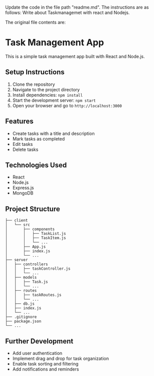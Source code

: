Update the code in the file path  "readme.md".
The instructions are as follows: Write about Taskmanagemet with react and Nodejs.


The original file contents are:


# Task Management App

This is a simple task management app built with React and Node.js.

## Setup Instructions

1. Clone the repository
2. Navigate to the project directory
3. Install dependencies: `npm install`
4. Start the development server: `npm start`
5. Open your browser and go to `http://localhost:3000`

## Features

- Create tasks with a title and description
- Mark tasks as completed
- Edit tasks
- Delete tasks

## Technologies Used

- React
- Node.js
- Express.js
- MongoDB

## Project Structure

```
├── client
│   └── src
│       ├── components
│       │   ├── TaskList.js
│       │   ├── TaskItem.js
│       │   └── ...
│       ├── App.js
│       ├── index.js
│       └── ...
├── server
│   ├── controllers
│   │   ├── taskController.js
│   │   └── ...
│   ├── models
│   │   ├── Task.js
│   │   └── ...
│   ├── routes
│   │   ├── taskRoutes.js
│   │   └── ...
│   ├── db.js
│   ├── index.js
│   └── ...
├── .gitignore
├── package.json
└── ...
```

## Further Development

- Add user authentication
- Implement drag and drop for task organization
- Enable task sorting and filtering
- Add notifications and reminders